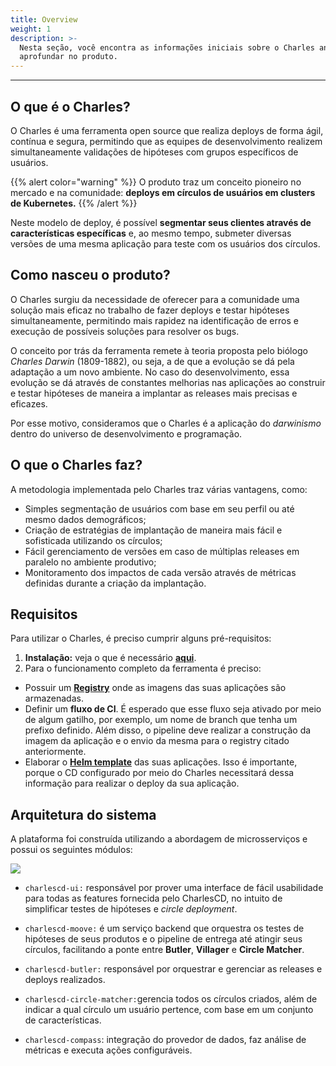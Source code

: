 ```yaml
---
title: Overview
weight: 1
description: >-
  Nesta seção, você encontra as informações iniciais sobre o Charles antes de se
  aprofundar no produto.
---
```


---

## O que é o Charles?

O Charles é uma ferramenta open source que realiza deploys de forma ágil, contínua e segura, permitindo que as equipes de desenvolvimento realizem simultaneamente validações de hipóteses com grupos específicos de usuários. 

{{% alert color="warning" %}}
O produto traz um conceito pioneiro no mercado e na comunidade: **deploys em círculos de usuários em clusters de Kubernetes.** 
{{% /alert %}}

Neste modelo de deploy, é possível **segmentar seus clientes através de características específicas** e, ao mesmo tempo, submeter diversas versões de uma mesma aplicação para teste com os usuários dos círculos. 

## Como nasceu o produto?

O Charles surgiu da necessidade de oferecer para a comunidade uma solução mais eficaz no trabalho de fazer deploys e testar hipóteses simultaneamente, permitindo mais rapidez na identificação de erros e execução de possíveis soluções para resolver os bugs. 

O conceito por trás da ferramenta remete à teoria proposta pelo biólogo _Charles Darwin_ \(1809-1882\), ou seja, a de que a evolução se dá pela adaptação a um novo ambiente. No caso do desenvolvimento, essa evolução se dá através de constantes melhorias nas aplicações ao construir e testar hipóteses de maneira a implantar as releases mais precisas e eficazes. 

Por esse motivo, consideramos que o Charles é a aplicação do _darwinismo_ dentro do universo de desenvolvimento e programação.

## O que o Charles faz?

A metodologia implementada pelo Charles traz várias vantagens, como:

* Simples segmentação de usuários com base em seu perfil ou até mesmo dados demográficos;
* Criação de estratégias de implantação de maneira mais fácil e sofisticada utilizando os círculos;
* Fácil gerenciamento de versões em caso de múltiplas releases em paralelo no ambiente produtivo;
* Monitoramento dos impactos de cada versão através de métricas definidas durante a criação da implantação.

## Requisitos

Para utilizar o Charles, é preciso cumprir alguns pré-requisitos:

1. **Instalação:** veja o que é necessário [**aqui**](primeiros-passos/instalando-charles/#pre-requisitos).
2. Para o funcionamento completo da ferramenta é preciso:

* Possuir um [**Registry**](primeiros-passos/definindo-workspace/docker-registry) onde as imagens das suas aplicações são armazenadas.
* Definir um **fluxo de CI**. É esperado que esse fluxo seja ativado por meio de algum gatilho, por exemplo, um nome de branch que tenha um prefixo definido. Além disso, o pipeline deve realizar a construção da imagem da aplicação e o envio da mesma para o registry citado anteriormente.
* Elaborar o [**Helm template**](primeiros-passos/criando-seu-primeiro-modulo/configurando-o-chart-template#o-que-e-o-helm) das suas aplicações. Isso é importante, porque o CD configurado por meio do Charles necessitará dessa informação para realizar o deploy da sua aplicação.

## Arquitetura do sistema

A plataforma foi construída utilizando a abordagem de microsserviços e possui os seguintes módulos:

![](/docs-charles/charlescd-arch-overview-ptbr.png)

* `charlescd-ui:` responsável por prover uma interface de fácil usabilidade para todas as features fornecida pelo CharlesCD, no intuito de simplificar testes de hipóteses e _circle deployment_.

* `charlescd-moove:` é um serviço backend que orquestra os testes de hipóteses de seus produtos e o pipeline de entrega até atingir seus círculos, facilitando a ponte entre **Butler**, **Villager** e **Circle Matcher**.  
* `charlescd-butler:` responsável por orquestrar e gerenciar as releases e deploys realizados. 
* `charlescd-circle-matcher:`gerencia todos os círculos criados, além de indicar a qual círculo um usuário pertence, com base em um conjunto de características. 
* `charlescd-compass`: integração do provedor de dados, faz análise de métricas e executa ações configuráveis.
